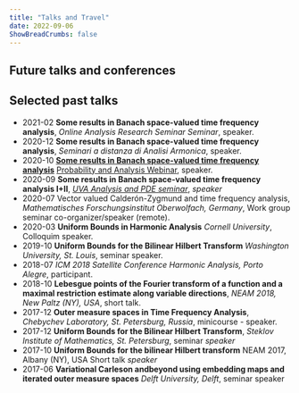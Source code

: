 ```yaml
---
title: "Talks and Travel"
date: 2022-09-06
ShowBreadCrumbs: false
---
```

## Future talks and conferences

## Selected past talks
- 2021-02 
  **Some results in Banach space-valued time frequency analysis**, 
  *Online Analysis Research Seminar Seminar*, speaker.
- 2020-12 
  **Some results in Banach space-valued time frequency analysis**,
  *Seminari a distanza di Analisi Armonica*, speaker.
- 2020-10 
 **[Some results in Banach space-valued time frequency analysis](https://sites.google.com/view/paw-seminar/fall-2020?authuser=0#h.6eb1krw5y2i)**
 [Probability and Analysis Webinar](https://sites.google.com/view/paw-seminar/), speaker.
- 2020-09 
 **Some results in Banach space-valued time frequency analysis I+II**,
 *[UVA Analysis and PDE seminar](https://math.virginia.edu/seminars/diffeq/)*, *speaker*
- 2020-07
 Vector valued Calderón-Zygmund and time frequency analysis,
 *Mathematisches Forschungsinstitut Oberwolfach, Germany*,
 Work group seminar co-organizer/speaker (remote). 
- 2020-03 
 **Uniform Bounds in Harmonic Analysis**
 *Cornell University*,
 Colloquim speaker.
- 2019-10 
 **Uniform Bounds for the Bilinear Hilbert Transform**
 *Washington University, St. Louis*, seminar speaker.
- 2018-07 
 *ICM 2018 Satellite Conference Harmonic Analysis, Porto Alegre*, participant.
- 2018-10 
  **Lebesgue points of the Fourier transform of a function and a maximal
restriction estimate along variable directions**,
  *NEAM 2018, New Paltz (NY), USA*, short talk.
- 2017-12 
 **Outer measure spaces in Time Frequency Analysis**,
 *Chebychev Laboratory, St. Petersburg, Russia*, minicourse - speaker.
- 2017-12 
 **Uniform Bounds for the Bilinear Hilbert Transform**,
 *Steklov Institute of Mathematics, St. Petersburg*, seminar *speaker*
- 2017-10 
 **Uniform Bounds for the bilinear Hilbert transform**
 NEAM 2017, Albany (NY), USA
 Short talk *speaker*
- 2017-06 
 **Variational Carleson andbeyond using embedding maps and iterated outer measure spaces**
 *Delft University, Delft*, seminar speaker



